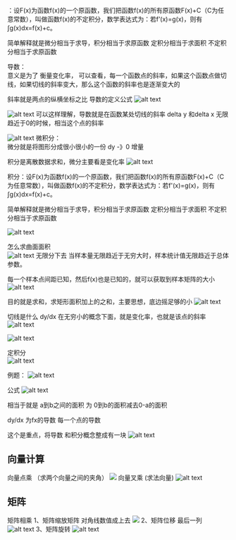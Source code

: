 ：设F(x)为函数f(x)的一个原函数，我们把函数f(x)的所有原函数F(x)+C（C为任意常数），叫做函数f(x)的不定积分，数学表达式为：若f’(x)=g(x)，则有∫g(x)dx=f(x)+c。

简单解释就是微分相当于求导，积分相当于求原函数
定积分相当于求面积
不定积分相当于求原函数

导数：  
意义是为了 衡量变化率， 可以查看，每一个函数点的斜率，如果这个函数点做切线，如果切线的斜率变大，那么这个函数的斜率也是逐渐变大的

斜率就是两点的纵横坐标之比
导数的定义公式
![alt text](image-10.png)

![alt text](image-11.png)
可以这样理解，导数就是在函数某处切线的斜率
delta y 和delta x 无限趋近于0的时候，相当这个点的斜率

![alt text](image-12.png)
微积分：  
微分就是将图形分成很小很小的一份 dy -》0 增量

积分是离散数据求和，微分主要看是变化率
![alt text](image-13.png)

积分：设F(x)为函数f(x)的一个原函数，我们把函数f(x)的所有原函数F(x)+C（C为任意常数），叫做函数f(x)的不定积分，数学表达式为：若f'(x)=g(x)，则有∫g(x)dx=f(x)+c。

简单解释就是微分相当于求导，积分相当于求原函数
定积分相当于求面积
不定积分相当于求原函数

![alt text](image.png)  
 
怎么求曲面面积  
![alt text](image-1.png)
无限分下去
当样本量无限趋近于无穷大时，样本统计值无限趋近于总体参数。   

每一个样本点间距已知，然后f(x)也是已知的，就可以获取到样本矩阵的大小
![alt text](image-2.png)  

目的就是求和，求矩形面积加上的之和，主要思想，底边摇足够的小
![alt text](image-3.png)


切线是什么  dy/dx 在无穷小的概念下面，就是变化率，也就是该点的斜率  
![alt text](image-4.png)  



![alt text](image-5.png)


定积分  
![alt text](image-6.png)


例题： 
![alt text](image-7.png)

公式
![alt text](image-8.png)

相当于就是 a到b之间的面积 为 0到b的面积减去0-a的面积

dy/dx 为fx的导数    每一个点的导数


这个是重点，将导数 和积分概念整成有一块
![alt text](image-9.png)


## 向量计算
向量点乘 （求两个向量之间的夹角）
![](image-14.png)
向量叉乘 (求法向量)
![alt text](image-15.png)


## 矩阵
矩阵相乘
1、矩阵缩放矩阵 对角线数值成上去
![](image-17.png)
2、矩阵位移
最后一列
![alt text](image-18.png)
3、矩阵旋转
![alt text](image-19.png)